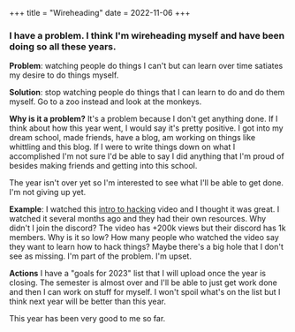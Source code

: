 +++
title = "Wireheading"
date = 2022-11-06
+++

<h3>I have a problem. I think I'm wireheading myself and have been doing so all these years. </h3>

<b>Problem</b>: watching people do things I can't but can learn over time satiates my desire to do things myself.

<b>Solution</b>: stop watching people do things that I can learn to do and do them myself. Go to a zoo instead and look at the monkeys. 

<b>Why is it a problem?</b> It's a problem because I don't get anything done. If I think about how this year went, I would say it's pretty positive. I got into my dream school, made friends, have a blog, am working on things like whittling and this blog. If I were to write things down on what I accomplished I'm not sure I'd be able to say I did anything that I'm proud of besides making friends and getting into this school.

The year isn't over yet so I'm interested to see what I'll be able to get done. I'm not giving up yet. 

<b>Example</b>: I watched this <a href="https://www.youtube.com/watch?v=wrxicEWGcfI" target="_blank">intro to hacking</a> video and I thought it was great. I watched it several months ago and they had their own resources. Why didn't I join the discord? The video has +200k views but their discord has 1k members. Why is it so low? How many people who watched the video say they want to learn how to hack things? Maybe there's a big hole that I don't see as missing. I'm part of the problem. I'm upset.

<b>Actions</b> I have a "goals for 2023" list that I will upload once the year is closing. The semester is almost over and I'll be able to just get work done and then I can work on stuff for myself. I won't spoil what's on the list but I think next year will be better than this year. 

This year has been very good to me so far. 